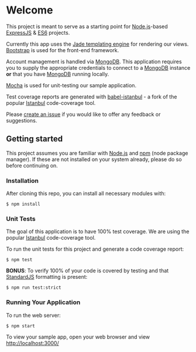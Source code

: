 # Welcome
This project is meant to serve as a starting point for [Node.js](https://nodejs.org)-based [ExpressJS](http://expressjs.com) & [ES6](https://nodejs.org/en/docs/es6/) projects.

Currently this app uses the [Jade templating engine](http://jade-lang.com) for rendering our views. [Bootstrap](http://getbootstrap.com) is used for the front-end framework.

Account management is handled via [MongoDB](https://www.mongodb.org). This application requires you to supply the appropriate credentials to connect to a [MongoDB](https://www.mongodb.org) instance **or** that you have [MongoDB](https://www.mongodb.org) running locally.

[Mocha](https://mochajs.org) is used for unit-testing our sample application. 

Test coverage reports are generated with [babel-istanbul](https://www.npmjs.com/package/babel-istanbul) - a fork of the popular [Istanbul](https://www.npmjs.com/package/istanbul) code-coverage tool.

Please [create an issue](https://github.com/TheRobBrennan/express_es6_dashboard_starter/issues) if you would like to offer any feedback or suggestions.

## Getting started
This project assumes you are familiar with [Node.js](https://nodejs.org) and [npm](https://www.npmjs.com) (node package manager). If these are not installed on your system already, please do so before continuing on.

### Installation
After cloning this repo, you can install all necessary modules with:

    $ npm install

### Unit Tests
The goal of this application is to have 100% test coverage. We are using the popular [Istanbul](https://www.npmjs.com/package/istanbul) code-coverage tool. 

  To run the unit tests for this project and generate a code coverage report:

    $ npm test

  **BONUS**: To verify 100% of your code is covered by testing and that [StandardJS](http://standardjs.com) formatting is present:

    $ npm run test:strict

### Running Your Application
To run the web server:

    $ npm start

To view your sample app, open your web browser and view [http://localhost:3000/](http://localhost:3000/)
